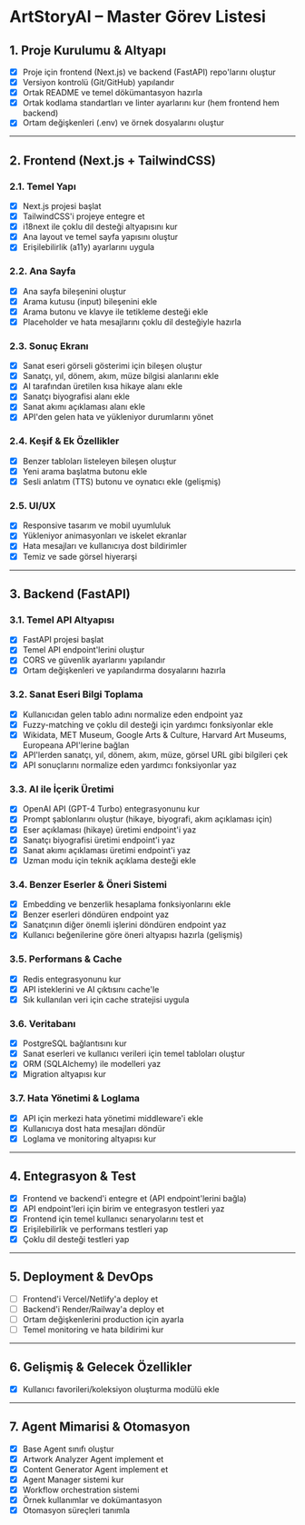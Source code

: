 # ArtStoryAI – Master Görev Listesi

## 1. Proje Kurulumu & Altyapı

- [x] Proje için frontend (Next.js) ve backend (FastAPI) repo'larını oluştur
- [x] Versiyon kontrolü (Git/GitHub) yapılandır
- [x] Ortak README ve temel dökümantasyon hazırla
- [x] Ortak kodlama standartları ve linter ayarlarını kur (hem frontend hem backend)
- [x] Ortam değişkenleri (.env) ve örnek dosyalarını oluştur

---

## 2. Frontend (Next.js + TailwindCSS)

### 2.1. Temel Yapı

- [x] Next.js projesi başlat
- [x] TailwindCSS'i projeye entegre et
- [x] i18next ile çoklu dil desteği altyapısını kur
- [x] Ana layout ve temel sayfa yapısını oluştur
- [x] Erişilebilirlik (a11y) ayarlarını uygula

### 2.2. Ana Sayfa

- [x] Ana sayfa bileşenini oluştur
- [x] Arama kutusu (input) bileşenini ekle
- [x] Arama butonu ve klavye ile tetikleme desteği ekle
- [x] Placeholder ve hata mesajlarını çoklu dil desteğiyle hazırla

### 2.3. Sonuç Ekranı

- [x] Sanat eseri görseli gösterimi için bileşen oluştur
- [x] Sanatçı, yıl, dönem, akım, müze bilgisi alanlarını ekle
- [x] AI tarafından üretilen kısa hikaye alanı ekle
- [x] Sanatçı biyografisi alanı ekle
- [x] Sanat akımı açıklaması alanı ekle
- [x] API'den gelen hata ve yükleniyor durumlarını yönet

### 2.4. Keşif & Ek Özellikler

- [x] Benzer tabloları listeleyen bileşen oluştur
- [x] Yeni arama başlatma butonu ekle
- [x] Sesli anlatım (TTS) butonu ve oynatıcı ekle (gelişmiş)

### 2.5. UI/UX

- [x] Responsive tasarım ve mobil uyumluluk
- [x] Yükleniyor animasyonları ve iskelet ekranlar
- [x] Hata mesajları ve kullanıcıya dost bildirimler
- [x] Temiz ve sade görsel hiyerarşi

---

## 3. Backend (FastAPI)

### 3.1. Temel API Altyapısı

- [x] FastAPI projesi başlat
- [x] Temel API endpoint'lerini oluştur
- [x] CORS ve güvenlik ayarlarını yapılandır
- [x] Ortam değişkenleri ve yapılandırma dosyalarını hazırla

### 3.2. Sanat Eseri Bilgi Toplama

- [x] Kullanıcıdan gelen tablo adını normalize eden endpoint yaz
- [x] Fuzzy-matching ve çoklu dil desteği için yardımcı fonksiyonlar ekle
- [x] Wikidata, MET Museum, Google Arts & Culture, Harvard Art Museums, Europeana API'lerine bağlan
- [x] API'lerden sanatçı, yıl, dönem, akım, müze, görsel URL gibi bilgileri çek
- [x] API sonuçlarını normalize eden yardımcı fonksiyonlar yaz

### 3.3. AI ile İçerik Üretimi

- [x] OpenAI API (GPT-4 Turbo) entegrasyonunu kur
- [x] Prompt şablonlarını oluştur (hikaye, biyografi, akım açıklaması için)
- [x] Eser açıklaması (hikaye) üretimi endpoint'i yaz
- [x] Sanatçı biyografisi üretimi endpoint'i yaz
- [x] Sanat akımı açıklaması üretimi endpoint'i yaz
- [x] Uzman modu için teknik açıklama desteği ekle

### 3.4. Benzer Eserler & Öneri Sistemi

- [x] Embedding ve benzerlik hesaplama fonksiyonlarını ekle
- [x] Benzer eserleri döndüren endpoint yaz
- [x] Sanatçının diğer önemli işlerini döndüren endpoint yaz
- [x] Kullanıcı beğenilerine göre öneri altyapısı hazırla (gelişmiş)

### 3.5. Performans & Cache

- [x] Redis entegrasyonunu kur
- [x] API isteklerini ve AI çıktısını cache'le
- [x] Sık kullanılan veri için cache stratejisi uygula

### 3.6. Veritabanı

- [x] PostgreSQL bağlantısını kur
- [x] Sanat eserleri ve kullanıcı verileri için temel tabloları oluştur
- [x] ORM (SQLAlchemy) ile modelleri yaz
- [x] Migration altyapısı kur

### 3.7. Hata Yönetimi & Loglama

- [x] API için merkezi hata yönetimi middleware'i ekle
- [x] Kullanıcıya dost hata mesajları döndür
- [x] Loglama ve monitoring altyapısı kur

---

## 4. Entegrasyon & Test

- [x] Frontend ve backend'i entegre et (API endpoint'lerini bağla)
- [x] API endpoint'leri için birim ve entegrasyon testleri yaz
- [x] Frontend için temel kullanıcı senaryolarını test et
- [x] Erişilebilirlik ve performans testleri yap
- [x] Çoklu dil desteği testleri yap

---

## 5. Deployment & DevOps

- [ ] Frontend'i Vercel/Netlify'a deploy et
- [ ] Backend'i Render/Railway'a deploy et
- [ ] Ortam değişkenlerini production için ayarla
- [ ] Temel monitoring ve hata bildirimi kur

---

## 6. Gelişmiş & Gelecek Özellikler

- [x] Kullanıcı favorileri/koleksiyon oluşturma modülü ekle

---

## 7. Agent Mimarisi & Otomasyon

- [x] Base Agent sınıfı oluştur
- [x] Artwork Analyzer Agent implement et
- [x] Content Generator Agent implement et
- [x] Agent Manager sistemi kur
- [x] Workflow orchestration sistemi
- [x] Örnek kullanımlar ve dokümantasyon
- [x] Otomasyon süreçleri tanımla
